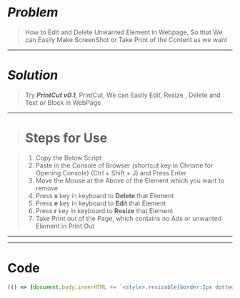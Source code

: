 # *Problem*
> How to Edit and Delete Unwanted Element in Webpage, So that We can Easily Make ScreenShot or Take Print of the Content as we want

---
# _Solution_
> Try _**PrintCut v0.1**,_ PrintCut, We can Easily Edit, Resize , Delete and Text or Block in WebPage

___

> # Steps for Use

> 1. Copy the Below Script
> 1. Paste in the Console of Browser (shortcut key in Chrome for Opening Console) (Ctrl + Shift + J) and Press Enter
> 1. Move the Mouse at the Above of the Element which you want to remove
> 1. Press **x** key in keyboard to **Delete** that Element 
> 1. Press **e** key in keyboard to **Edit** that Element 
> 1. Press **r** key in keyboard to **Resize** that Element 
> 1. Take Print out of the Page, which contains no Ads or unwanted Element in Print Out
---
---
# Code
```js
(() => {document.body.innerHTML += `<style>.resizable{border:2px dotted #4286f4; outline:none;background:rgba(0,0,0,0.2);}.resizable[contenteditable="true"]{border:2px solid red;}.resizable .resizers{box-sizing:border-box;position:absolute;top:0;left:0;width:100%;height:100%}.resizable .resizers .resizer{width:10px;height:10px;border-radius:50%;background:#fff;border:3px solid #4286f4;position:absolute}.resizable .resizers .resizer.top-left{left:-5px;top:-5px;cursor:nwse-resize}.resizable .resizers .resizer.top-right{right:-5px;top:-5px;cursor:nesw-resize}.resizable .resizers .resizer.bottom-left{left:-5px;bottom:-5px;cursor:nesw-resize}.resizable .resizers .resizer.bottom-right{right:-5px;bottom:-5px;cursor:nwse-resize}</style>`;function makeResizableDiv(div) {const element = div;const resizers = div.querySelectorAll(".resizer");const minimum_size = 20;let original_width = 0;let original_height = 0;let original_x = 0;let original_y = 0;let original_mouse_x = 0;let original_mouse_y = 0;for (let i = 0; i < resizers.length; i++) {const currentResizer = resizers[i];currentResizer.addEventListener("mousedown", function (e) {e.preventDefault();original_width = parseFloat(getComputedStyle(element, null).getPropertyValue("width").replace("px", ""));original_height = parseFloat(getComputedStyle(element, null).getPropertyValue("height").replace("px", ""));original_x = element.getBoundingClientRect().left;original_y = element.getBoundingClientRect().top;original_mouse_x = e.pageX;original_mouse_y = e.pageY;window.addEventListener("mousemove", resize);window.addEventListener("mouseup", stopResize);});function resize(e) {if (currentResizer.classList.contains("bottom-right")) {const width = original_width + (e.pageX - original_mouse_x);const height = original_height + (e.pageY - original_mouse_y);if (width > minimum_size) {element.style.width = width + "px";}if (height > minimum_size) {element.style.height = height + "px";}}}function stopResize() {window.removeEventListener("mousemove", resize);}}}let nowEle = null;let flagNotJump = false;const removeResizer = (target) => {let re = target?.querySelector(".resizers");if (re) {re.remove();}};const addResizer = (target) => {if (!flagNotJump) {flagNotJump = true;let addThis = `<div id="x0001" class='resizers'><div id="x0001" class='resizer bottom-right'></div></div>`;target.innerHTML = addThis + target.innerHTML;makeResizableDiv(target);let _p = target.style.position;target.style.position = "relative";target._p = _p;} else {removeResizer(target);let newClass = target.className.split(" ").filter((e) => e !== "resizable").join(" ");target.className = newClass;target.style.position = target._p;flagNotJump = false;}};const editMode = (target, p=null)=>{target.contentEditable =p?.edit|| (target.contentEditable==="true")?"false":"true"};document.addEventListener("mouseover", (e) => {let target = e.target;if (target.id !== "x0001" && !flagNotJump) {target.className += " resizable";nowEle = target;}});document.addEventListener("mouseout", (e) => {let target = e.target;if (target.id !== "x0001" && !flagNotJump) {let newClass = target.className.split(" ").filter((e) => e !== "resizable").join(" ");target.className = newClass;editMode(nowEle, {edit:"false"});nowEle = null;}});document.addEventListener("keyup", (e) => {if (nowEle)switch (e.key) {case "x":nowEle.remove();break;case "r":addResizer(nowEle);break;case "e":editMode(nowEle,{edit:"true"});break;}});})();

```

